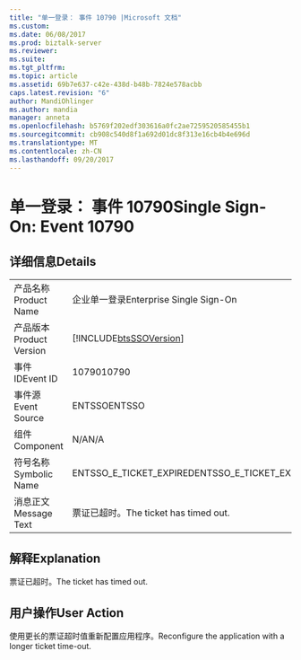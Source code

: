 ```yaml
---
title: "单一登录： 事件 10790 |Microsoft 文档"
ms.custom: 
ms.date: 06/08/2017
ms.prod: biztalk-server
ms.reviewer: 
ms.suite: 
ms.tgt_pltfrm: 
ms.topic: article
ms.assetid: 69b7e637-c42e-438d-b48b-7824e578acbb
caps.latest.revision: "6"
author: MandiOhlinger
ms.author: mandia
manager: anneta
ms.openlocfilehash: b5769f202edf303616a0fc2ae7259520585455b1
ms.sourcegitcommit: cb908c540d8f1a692d01dc8f313e16cb4b4e696d
ms.translationtype: MT
ms.contentlocale: zh-CN
ms.lasthandoff: 09/20/2017
---
```

# <a name="single-sign-on-event-10790"></a><span data-ttu-id="f6e94-102">单一登录： 事件 10790</span><span class="sxs-lookup"><span data-stu-id="f6e94-102">Single Sign-On: Event 10790</span></span>
## <a name="details"></a><span data-ttu-id="f6e94-103">详细信息</span><span class="sxs-lookup"><span data-stu-id="f6e94-103">Details</span></span>  
  
|||  
|-|-|  
|<span data-ttu-id="f6e94-104">产品名称</span><span class="sxs-lookup"><span data-stu-id="f6e94-104">Product Name</span></span>|<span data-ttu-id="f6e94-105">企业单一登录</span><span class="sxs-lookup"><span data-stu-id="f6e94-105">Enterprise Single Sign-On</span></span>|  
|<span data-ttu-id="f6e94-106">产品版本</span><span class="sxs-lookup"><span data-stu-id="f6e94-106">Product Version</span></span>|[!INCLUDE[btsSSOVersion](../includes/btsssoversion-md.md)]|  
|<span data-ttu-id="f6e94-107">事件 ID</span><span class="sxs-lookup"><span data-stu-id="f6e94-107">Event ID</span></span>|<span data-ttu-id="f6e94-108">10790</span><span class="sxs-lookup"><span data-stu-id="f6e94-108">10790</span></span>|  
|<span data-ttu-id="f6e94-109">事件源</span><span class="sxs-lookup"><span data-stu-id="f6e94-109">Event Source</span></span>|<span data-ttu-id="f6e94-110">ENTSSO</span><span class="sxs-lookup"><span data-stu-id="f6e94-110">ENTSSO</span></span>|  
|<span data-ttu-id="f6e94-111">组件</span><span class="sxs-lookup"><span data-stu-id="f6e94-111">Component</span></span>|<span data-ttu-id="f6e94-112">N/A</span><span class="sxs-lookup"><span data-stu-id="f6e94-112">N/A</span></span>|  
|<span data-ttu-id="f6e94-113">符号名称</span><span class="sxs-lookup"><span data-stu-id="f6e94-113">Symbolic Name</span></span>|<span data-ttu-id="f6e94-114">ENTSSO_E_TICKET_EXPIRED</span><span class="sxs-lookup"><span data-stu-id="f6e94-114">ENTSSO_E_TICKET_EXPIRED</span></span>|  
|<span data-ttu-id="f6e94-115">消息正文</span><span class="sxs-lookup"><span data-stu-id="f6e94-115">Message Text</span></span>|<span data-ttu-id="f6e94-116">票证已超时。</span><span class="sxs-lookup"><span data-stu-id="f6e94-116">The ticket has timed out.</span></span>|  
  
## <a name="explanation"></a><span data-ttu-id="f6e94-117">解释</span><span class="sxs-lookup"><span data-stu-id="f6e94-117">Explanation</span></span>  
 <span data-ttu-id="f6e94-118">票证已超时。</span><span class="sxs-lookup"><span data-stu-id="f6e94-118">The ticket has timed out.</span></span>  
  
## <a name="user-action"></a><span data-ttu-id="f6e94-119">用户操作</span><span class="sxs-lookup"><span data-stu-id="f6e94-119">User Action</span></span>  
 <span data-ttu-id="f6e94-120">使用更长的票证超时值重新配置应用程序。</span><span class="sxs-lookup"><span data-stu-id="f6e94-120">Reconfigure the application with a longer ticket time-out.</span></span>